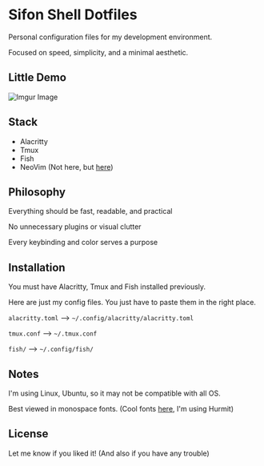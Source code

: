 # Sifon Shell Dotfiles

Personal configuration files for my development environment.

Focused on speed, simplicity, and a minimal aesthetic.

## Little Demo

![Imgur Image](https://i.imgur.com/uTvXzAg.gif)

## Stack
* Alacritty
* Tmux
* Fish
* NeoVim (Not here, but [here](https://vim.fisadev.com/))

## Philosophy

Everything should be fast, readable, and practical

No unnecessary plugins or visual clutter

Every keybinding and color serves a purpose

## Installation

You must have Alacritty, Tmux and Fish installed previously.

Here are just my config files. You just have to paste them in the right place.

`alacritty.toml` --> `~/.config/alacritty/alacritty.toml`

`tmux.conf` --> `~/.tmux.conf`

`fish/` --> `~/.config/fish/`

## Notes

I'm using Linux, Ubuntu, so it may not be compatible with all OS.

Best viewed in monospace fonts. (Cool fonts [here](https://www.nerdfonts.com/font-downloads), I'm using Hurmit)

## License

Let me know if you liked it! (And also if you have any trouble)
